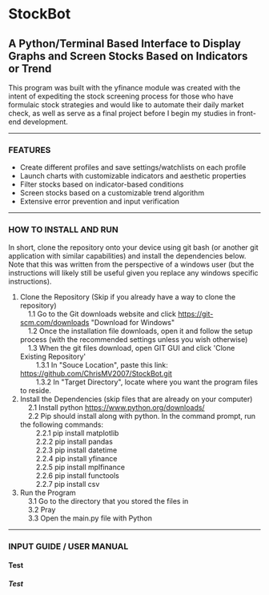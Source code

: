 # StockBot

## A Python/Terminal Based Interface to Display Graphs and Screen Stocks Based on Indicators or Trend

This program was built with the yfinance module was created with the intent of expediting the stock screening process for those who have formulaic stock strategies and would like to automate their daily market check, as well as serve as a final project before I begin my studies in front-end development.

<hr />

### FEATURES
- Create different profiles and save settings/watchlists on each profile
- Launch charts with customizable indicators and aesthetic properties
- Filter stocks based on indicator-based conditions
- Screen stocks based on a customizable trend algorithm
- Extensive error prevention and input verification

<hr />

### HOW TO INSTALL AND RUN
In short, clone the repository onto your device using git bash (or another git application with similar capabilities) and install the dependencies below. Note that this was written from the perspective of a windows user (but the instructions will likely still be useful given you replace any windows specific instructions).
1. Clone the Repository (Skip if you already have a way to clone the repository)<br/>
&nbsp;&nbsp;&nbsp;&nbsp;1.1 Go to the Git downloads website and click https://git-scm.com/downloads "Download for Windows"<br/>
&nbsp;&nbsp;&nbsp;&nbsp;1.2 Once the installation file downloads, open it and follow the setup process (with the recommended settings unless you wish otherwise)<br/>
&nbsp;&nbsp;&nbsp;&nbsp;1.3 When the git files download, open GIT GUI and click 'Clone Existing Repository'<br/>
&nbsp;&nbsp;&nbsp;&nbsp;&nbsp;&nbsp;&nbsp;&nbsp;1.3.1 In "Souce Location", paste this link: https://github.com/ChrisMV2007/StockBot.git <br/>
&nbsp;&nbsp;&nbsp;&nbsp;&nbsp;&nbsp;&nbsp;&nbsp;1.3.2 In "Target Directory", locate where you want the program files to reside.<br/>
2. Install the Dependencies (skip files that are already on your computer)<br/>
&nbsp;&nbsp;&nbsp;&nbsp;2.1 Install python https://www.python.org/downloads/<br/>
&nbsp;&nbsp;&nbsp;&nbsp;2.2 Pip should install along with python. In the command prompt, run the following commands:<br/>
&nbsp;&nbsp;&nbsp;&nbsp;&nbsp;&nbsp;&nbsp;&nbsp;2.2.1 pip install matplotlib<br/>
&nbsp;&nbsp;&nbsp;&nbsp;&nbsp;&nbsp;&nbsp;&nbsp;2.2.2 pip install pandas<br/>
&nbsp;&nbsp;&nbsp;&nbsp;&nbsp;&nbsp;&nbsp;&nbsp;2.2.3 pip install datetime<br/>
&nbsp;&nbsp;&nbsp;&nbsp;&nbsp;&nbsp;&nbsp;&nbsp;2.2.4 pip install yfinance<br/>
&nbsp;&nbsp;&nbsp;&nbsp;&nbsp;&nbsp;&nbsp;&nbsp;2.2.5 pip install mplfinance<br/>
&nbsp;&nbsp;&nbsp;&nbsp;&nbsp;&nbsp;&nbsp;&nbsp;2.2.6 pip install functools<br/>
&nbsp;&nbsp;&nbsp;&nbsp;&nbsp;&nbsp;&nbsp;&nbsp;2.2.7 pip install csv<br/>
3. Run the Program<br/>
&nbsp;&nbsp;&nbsp;&nbsp;3.1 Go to the directory that you stored the files in<br/>
&nbsp;&nbsp;&nbsp;&nbsp;3.2 Pray<br/>
&nbsp;&nbsp;&nbsp;&nbsp;3.3 Open the main.py file with Python<br/>

<hr />

### INPUT GUIDE / USER MANUAL

#### Test

##### Test
